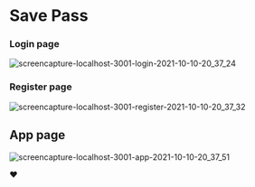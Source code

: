 # Save Pass

### Login page
![screencapture-localhost-3001-login-2021-10-10-20_37_24](https://user-images.githubusercontent.com/62861636/136716569-399d76bf-f959-4356-b437-72e4b5de79d2.png)


### Register page
![screencapture-localhost-3001-register-2021-10-10-20_37_32](https://user-images.githubusercontent.com/62861636/136716580-ec38384e-aae9-486e-acdd-ef7a537da3c3.png)


## App page
![screencapture-localhost-3001-app-2021-10-10-20_37_51](https://user-images.githubusercontent.com/62861636/136716587-bcdcbfda-7bf3-4875-b7ff-a5b739880090.png)

❤️
